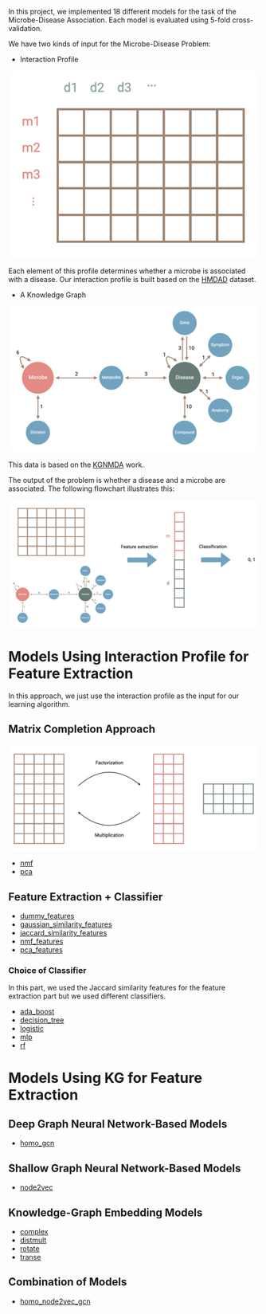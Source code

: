 In this project, we implemented 18 different models for the task of the Microbe-Disease Association.
Each model is evaluated using 5-fold cross-validation.

We have two kinds of input for the Microbe-Disease Problem:

+ Interaction Profile

![Interaction Profile](/images/ip.png)

Each element of this profile determines whether a microbe is associated with a disease. Our interaction profile is built based on the [HMDAD](https://www.cuilab.cn/hmdad) dataset.

+ A Knowledge Graph

![Knowledge Graph](/images/kg.png)

This data is based on the [KGNMDA](https://ieeexplore.ieee.org/document/9800198) work.

The output of the problem is whether a disease and a microbe are associated. The following flowchart illustrates this:

![Flowchart of Problem](/images/flowchart.png)

# Models Using Interaction Profile for Feature Extraction

In this approach, we just use the interaction profile as the input for our learning algorithm.

## Matrix Completion Approach

![Matrix Completion Algorithms](/images/matcomp.png)

+ [nmf](https://github.com/sobhanAhmadian/basic_mda/blob/main/notebooks/report/models/matrix_completion/nmf.ipynb)
+ [pca](https://github.com/sobhanAhmadian/basic_mda/blob/main/notebooks/report/models/matrix_completion/pca.ipynb)

## Feature Extraction + Classifier

+ [dummy_features](https://github.com/sobhanAhmadian/basic_mda/blob/main/notebooks/report/models/microbe_disease_matrix_feature_based/dummy_features.ipynb)
+ [gaussian_similarity_features](https://github.com/sobhanAhmadian/basic_mda/blob/main/notebooks/report/models/microbe_disease_matrix_feature_based/gaussian_similarity_features.ipynb)
+ [jaccard_similarity_features](https://github.com/sobhanAhmadian/basic_mda/blob/main/notebooks/report/models/microbe_disease_matrix_feature_based/jaccard_similarity_features/mlp.ipynb)
+ [nmf_features](https://github.com/sobhanAhmadian/basic_mda/blob/main/notebooks/report/models/microbe_disease_matrix_feature_based/nmf_features.ipynb)
+ [pca_features](https://github.com/sobhanAhmadian/basic_mda/blob/main/notebooks/report/models/microbe_disease_matrix_feature_based/pca_features.ipynb)

### Choice of Classifier

In this part, we used the Jaccard similarity features for the feature extraction part but we used different classifiers.

+ [ada_boost](https://github.com/sobhanAhmadian/basic_mda/blob/main/notebooks/report/models/microbe_disease_matrix_feature_based/jaccard_similarity_features/ada_boost.ipynb)
+ [decision_tree](https://github.com/sobhanAhmadian/basic_mda/blob/main/notebooks/report/models/microbe_disease_matrix_feature_based/jaccard_similarity_features/decision_tree.ipynb)
+ [logistic](https://github.com/sobhanAhmadian/basic_mda/blob/main/notebooks/report/models/microbe_disease_matrix_feature_based/jaccard_similarity_features/logistic.ipynb)
+ [mlp](https://github.com/sobhanAhmadian/basic_mda/blob/main/notebooks/report/models/microbe_disease_matrix_feature_based/jaccard_similarity_features/mlp.ipynb)
+ [rf](https://github.com/sobhanAhmadian/basic_mda/blob/main/notebooks/report/models/microbe_disease_matrix_feature_based/jaccard_similarity_features/rf.ipynb)

# Models Using KG for Feature Extraction

## Deep Graph Neural Network-Based Models
+ [homo_gcn](https://github.com/sobhanAhmadian/basic_mda/blob/main/notebooks/report/models/deep_gnn/homo_gcn.ipynb)

## Shallow Graph Neural Network-Based Models
+ [node2vec](https://github.com/sobhanAhmadian/basic_mda/blob/main/notebooks/report/models/shallow_gnn/node2vec.ipynb)

## Knowledge-Graph Embedding Models

+ [complex](https://github.com/sobhanAhmadian/basic_mda/blob/main/notebooks/report/models/knowledge_graph_embedding/complex.ipynb)
+ [distmult](https://github.com/sobhanAhmadian/basic_mda/blob/main/notebooks/report/models/knowledge_graph_embedding/dismult.ipynb)
+ [rotate](https://github.com/sobhanAhmadian/basic_mda/blob/main/notebooks/report/models/knowledge_graph_embedding/rotate.ipynb)
+ [transe](https://github.com/sobhanAhmadian/basic_mda/blob/main/notebooks/report/models/knowledge_graph_embedding/transe.ipynb)

## Combination of Models
+ [homo_node2vec_gcn](https://github.com/sobhanAhmadian/basic_mda/blob/main/notebooks/report/models/deep_gnn/homo_node2vec_gcn.ipynb)
  
